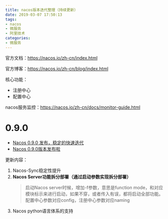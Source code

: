 ```yaml
---
title: nacos版本迭代整理（持续更新）
date: 2019-03-07 17:50:13
tags:
- nacos
- 微服务
- 阿里技术
categories:
- 微服务
---
```


官方文档：https://nacos.io/zh-cn/index.html

官方博客：https://nacos.io/zh-cn/blog/index.html

核心功能：
* 注册中心
* 配置中心

nacos服务监控：https://nacos.io/zh-cn/docs/monitor-guide.html

# 0.9.0

* [Nacos 0.9.0 发布，稳定的快速迭代](https://nacos.io/en-us/blog/nacos0.9.0.html)
* [Nacos 0.9.0版本发布啦](https://nacos.io/en-us/blog/nacos0.9-intro.html)

更新内容：
1. Nacos-Sync稳定性提升
2. **Nacos Server功能拆分部署（通过启动参数实现拆分部署）**
    > 启动Nacos server时候，增加-f参数，意思是function mode，和对应模块标示来进行启动，如果不穿，或者传入有误，都将启动全部功能。 配置中心参数对应config，注册中心参数对应naming
3. Nacos python语言体系的支持